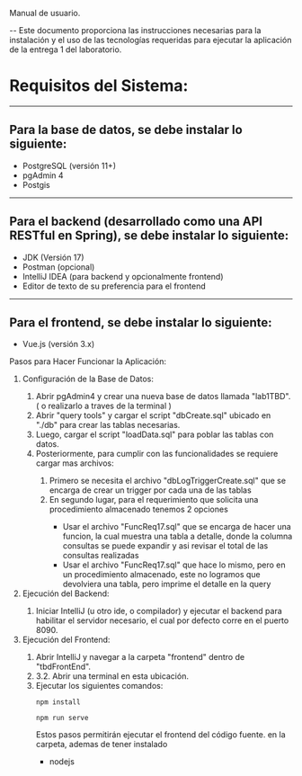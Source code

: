 Manual de usuario.

-- Este documento proporciona las instrucciones necesarias para la instalación y el uso de las tecnologías requeridas para ejecutar la aplicación de la entrega 1 del laboratorio.

<h1>Requisitos del Sistema:</h1>

<hr>
<h2>Para la base de datos, se debe instalar lo siguiente:</h2>
<ul>
<li>PostgreSQL (versión 11+)</li>
<li>pgAdmin 4</li>
<li>Postgis</li>
</ul>
<hr>
<h2>Para el backend (desarrollado como una API RESTful en Spring), se debe instalar lo siguiente:</h2>
<ul>
<li>JDK (Versión 17)</li>
<li>Postman (opcional)</li>
<li>IntelliJ IDEA (para backend y opcionalmente frontend)</li>
<li>Editor de texto de su preferencia para el frontend</li>
</ul>
<hr>
<h2>Para el frontend, se debe instalar lo siguiente:</h2>
<ul>
<li>Vue.js (versión 3.x)</li>
</ul>
Pasos para Hacer Funcionar la Aplicación:
<ol>
<li>Configuración de la Base de Datos:</li>
<ol>
<li> Abrir pgAdmin4 y crear una nueva base de datos llamada "lab1TBD". ( o realizarlo a traves de la terminal )</li>
<li> Abrir "query tools" y cargar el script "dbCreate.sql" ubicado en "./db" para crear las tablas necesarias.</li>
<li> Luego, cargar el script <span>"loadData.sql"</span> para poblar las tablas con datos.</li>
  <li> Posteriormente, para cumplir con las funcionalidades se requiere cargar mas archivos:</li>
  <ol> 
  <li>Primero se necesita el archivo "dbLogTriggerCreate.sql" que se encarga de crear un trigger por cada una de las tablas</li>
    <li>En segundo lugar, para el requerimiento que solicita una procedimiento almacenado tenemos 2 opciones</li>
    <ul> 
      <li>Usar el archivo "FuncReq17.sql" que se encarga de hacer una funcion, la cual muestra una tabla a detalle, donde la columna consultas se puede expandir y asi revisar el total de las consultas realizadas</li>
      <li>Usar el archivo "FuncReq17.sql" que hace lo mismo, pero en un procedimiento almacenado, este no logramos que devolviera una tabla, pero imprime el detalle en la query</li>
    </ul>
  </ol>
</ol>
<li> Ejecución del Backend:</li>
<ol><li> Iniciar IntelliJ (u otro ide, o compilador) y ejecutar el backend para habilitar el servidor necesario, el cual por defecto corre en el puerto 8090.</li></ol>


<li> Ejecución del Frontend:</li>
<ol>
<li>Abrir IntelliJ y navegar a la carpeta "frontend" dentro de "tbdFrontEnd".</li>
<li>3.2. Abrir una terminal en esta ubicación.</li>
<li>Ejecutar los siguientes comandos:</li>

  
```npm install```
  
```npm run serve``` 


Estos pasos permitirán ejecutar el frontend del código fuente.
en la carpeta, ademas de tener instalado
- nodejs
  </ol>
</ol>


